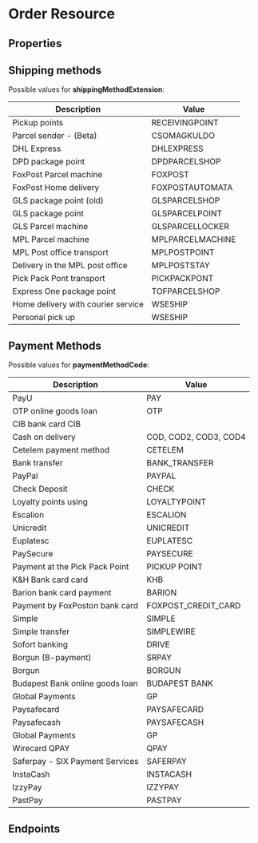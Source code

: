 # Order Resource

## Properties

<ResourceProperties :resource="'order'" :lang="'en'"/>

## Shipping methods

Possible values for **shippingMethodExtension**:

| Description                        | Value            |
|------------------------------------|------------------|
| Pickup points                      | RECEIVINGPOINT   |
| Parcel sender - (Beta)             | CSOMAGKULDO      |
| DHL Express                        | DHLEXPRESS       |
| DPD package point                  | DPDPARCELSHOP    |
| FoxPost Parcel machine             | FOXPOST          |
| FoxPost Home delivery              | FOXPOSTAUTOMATA  |
| GLS package point (old)            | GLSPARCELSHOP    |
| GLS package point                  | GLSPARCELPOINT   |
| GLS Parcel machine                 | GLSPARCELLOCKER  |
| MPL Parcel machine                 | MPLPARCELMACHINE |
| MPL Post office transport          | MPLPOSTPOINT     |
| Delivery in the MPL post office    | MPLPOSTSTAY      |
| Pick Pack Pont transport           | PICKPACKPONT     |
| Express One package point          | TOFPARCELSHOP    |
| Home delivery with courier service | WSESHIP          |
| Personal pick up                   | WSESHIP          |


## Payment Methods

Possible values for **paymentMethodCode**:

| Description                     | Value                 |
|---------------------------------|-----------------------|
| PayU                            | PAY                   |
| OTP online goods loan           | OTP                   |
| CIB bank card CIB               |
| Cash on delivery                | COD, COD2, COD3, COD4 |
| Cetelem payment method          | CETELEM               |
| Bank transfer                   | BANK_TRANSFER         |
| PayPal                          | PAYPAL                |
| Check Deposit                   | CHECK                 |
| Loyalty points using            | LOYALTYPOINT          |
| Escalion                        | ESCALION              |
| Unicredit                       | UNICREDIT             |
| Euplatesc                       | EUPLATESC             |
| PaySecure                       | PAYSECURE             |
| Payment at the Pick Pack Point  | PICKUP POINT          |
| K&H Bank card card              | KHB                   |
| Barion bank card payment        | BARION                |
| Payment by FoxPoston bank card  | FOXPOST_CREDIT_CARD   |
| Simple                          | SIMPLE                |
| Simple transfer                 | SIMPLEWIRE            |
| Sofort banking                  | DRIVE                 |
| Borgun (B-payment)              | SRPAY                 |
| Borgun                          | BORGUN                |
| Budapest Bank online goods loan | BUDAPEST BANK         |
| Global Payments                 | GP                    |
| Paysafecard                     | PAYSAFECARD           |
| Paysafecash                     | PAYSAFECASH           |
| Global Payments                 | GP                    |
| Wirecard QPAY                   | QPAY                  |
| Saferpay - SIX Payment Services | SAFERPAY              |
| InstaCash                       | INSTACASH             |
| IzzyPay                         | IZZYPAY               |
| PastPay                         | PASTPAY               |

## Endpoints

[//]: <> (GET ENDPOINT)
<ResourceEndpoint :resource="'order'" :endpoint="'get'" :lang="'en'">

<template v-slot:responseJSON>

<<< @/docs/fixtures/api/order/response/json/get_id.json

</template>

<template v-slot:responseXML>

<<< @/docs/fixtures/api/order/response/xml/get_id.xml

</template>

</ResourceEndpoint>

[//]: <> (GETCOLLECTION ENDPOINT)
<ResourceEndpoint :resource="'order'" :endpoint="'getCollection'" :lang="'en'">

<template v-slot:responseJSON>

<<< @/docs/fixtures/api/order/response/json/get_page.json

</template>

<template v-slot:responseXML>

<<< @/docs/fixtures/api/order/response/xml/get_page.xml

</template>

</ResourceEndpoint>

[//]: <> (POST ENDPOINT)
<ResourceEndpoint :resource="'order'" :endpoint="'post'" :lang="'en'">

<template v-slot:request>

<<< @/docs/fixtures/api/order/request/post.json

</template>

<template v-slot:responseJSON>

<<< @/docs/fixtures/api/order/response/json/get_id.json

</template>

<template v-slot:responseXML>

<<< @/docs/fixtures/api/order/response/xml/get_id.xml

</template>

</ResourceEndpoint>

[//]: <> (PUT ENDPOINT)
<ResourceEndpoint :resource="'order'" :endpoint="'put'" :lang="'en'">

<template v-slot:request>

<<< @/docs/fixtures/api/order/request/put.json

</template>

<template v-slot:responseJSON>

<<< @/docs/fixtures/api/order/response/json/get_id.json

</template>

<template v-slot:responseXML>

<<< @/docs/fixtures/api/order/response/xml/get_id.xml

</template>

</ResourceEndpoint>

[//]: <> (DELETE ENDPOINT)
<ResourceEndpoint :resource="'order'" :endpoint="'delete'" :lang="'en'"/>
